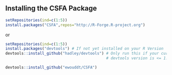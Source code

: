
<!-- README.md is generated from README.Rmd. Please edit that file -->

Installing the CSFA Package
---------------------------


``` r
setRepositories(ind=c(1:5))
install.packages("CSFA",repos="http://R-Forge.R-project.org")
```

or

``` r
setRepositories(ind=c(1:5))
install.packages("devtools") # If not yet installed on your R Version
devtools::install_github("hadley/devtools") # Only run this if your currently installed 
                                            # devtools version is <= 1.12 (recursive dependencies bug)

devtools::install_github("ewouddt/CSFA")
```
